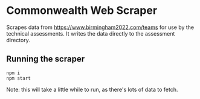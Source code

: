 # Commonwealth Web Scraper

Scrapes data from https://www.birmingham2022.com/teams for use by the technical assessments. It writes the data directly to the assessment directory.

## Running the scraper

```
npm i
npm start
```

Note: this will take a little while to run, as there's lots of data to fetch.
